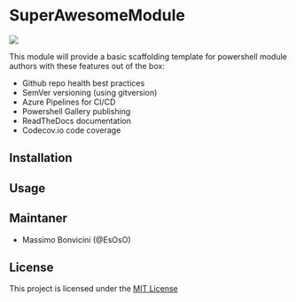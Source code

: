 # SuperAwesomeModule

![](https://github.com/EsOsO/SuperAwesomeModule/workflows/Workflow/badge.svg)

This module will provide a basic scaffolding template for powershell module
authors with these features out of the box:

* Github repo health best practices
* SemVer versioning (using gitversion)
* Azure Pipelines for CI/CD
* Powershell Gallery publishing
* ReadTheDocs documentation
* Codecov.io code coverage

## Installation

## Usage

## Maintaner

* Massimo Bonvicini (@EsOsO)

## License

This project is licensed under the [MIT License][license]

[license]: https://superawesomemodule.rtfd.org/en/master/docs/LICENSE
